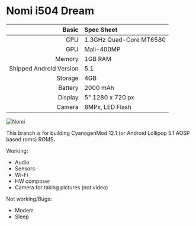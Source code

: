Nomi i504 Dream
==============

Basic   | Spec Sheet
-------:|:-------------------------
CPU     | 1.3GHz Quad-Core MT6580
GPU     | Mali-400MP
Memory  | 1GB RAM
Shipped Android Version | 5.1
Storage | 4GB
Battery | 2000 mAh
Display | 5" 1280 x 720 px
Camera  | 8MPx, LED Flash

![Nomi](http://nomi-electronics.com/wp-content/uploads/2015/08/MARK0632.jpg "Nomi i504 Dream Black")

This branch is for building CyanogenMod 12.1 (or Android Lollipop 5.1 AOSP based roms) ROMS.

Working:
- Audio
- Sensors
- Wi-Fi
- HW composer
- Camera for taking pictures (not video)

Not working/Bugs:
- Modem
- Sleep